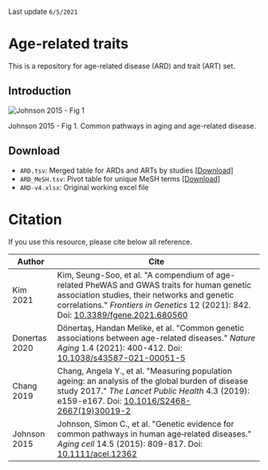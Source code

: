 Last update `6/5/2021`



# Age-related traits

This is a repository for age-related disease (ARD) and trait (ART) set.



## Introduction

![Johnson 2015 - Fig 1](https://onlinelibrary.wiley.com/cms/asset/7ad7494e-2143-4bf8-a692-47ae8e8055d1/acel12362-fig-0001-m.png)

Johnson 2015 - Fig 1. Common pathways in aging and age-related disease.



## Download

* `ARD.tsv`: Merged table for ARDs and ARTs by studies [[Download]](https://github.com/kisudsoe/ARD/blob/main/ARD.tsv)
* `ARD_MeSH.tsv`: Pivot table for unique MeSH terms [[Download]](https://github.com/kisudsoe/ARD/blob/main/ARD_MeSH.tsv)
* `ARD-v4.xlsx`: Original working excel file



# Citation

If you use this resource, please cite below all reference.

| Author        | Cite                                                         |
| ------------- | ------------------------------------------------------------ |
| Kim 2021      | Kim, Seung-Soo, et al. "A compendium of age-related PheWAS and GWAS traits for human genetic association studies, their networks and genetic correlations." *Frontiers in Genetics* 12 (2021): 842. Doi: [10.3389/fgene.2021.680560](https://doi.org/10.3389/fgene.2021.680560) |
| Donertas 2020 | Dönertaş, Handan Melike, et al. "Common genetic associations between age-related diseases." *Nature Aging* 1.4 (2021): 400-412. Doi: [10.1038/s43587-021-00051-5](https://doi.org/10.1038/s43587-021-00051-5) |
| Chang 2019    | Chang, Angela Y., et al. "Measuring population ageing: an analysis of the global burden of disease study 2017." *The Lancet Public Health* 4.3 (2019): e159-e167. Doi: [10.1016/S2468-2667(19)30019-2](https://doi.org/10.1016/S2468-2667(19)30019-2) |
| Johnson 2015  | Johnson, Simon C., et al. "Genetic evidence for common pathways in human age‐related diseases." *Aging cell* 14.5 (2015): 809-817. Doi: [10.1111/acel.12362](https://doi.org/10.1111/acel.12362) |


